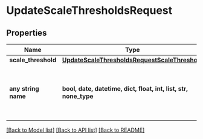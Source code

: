 # UpdateScaleThresholdsRequest


## Properties
Name | Type | Description | Notes
------------ | ------------- | ------------- | -------------
**scale_threshold** | [**UpdateScaleThresholdsRequestScaleThreshold**](UpdateScaleThresholdsRequestScaleThreshold.md) |  | 
**any string name** | **bool, date, datetime, dict, float, int, list, str, none_type** | any string name can be used but the value must be the correct type | [optional]

[[Back to Model list]](../README.md#documentation-for-models) [[Back to API list]](../README.md#documentation-for-api-endpoints) [[Back to README]](../README.md)


